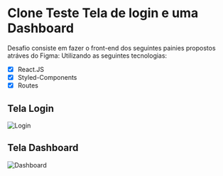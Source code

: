 # Clone Teste Tela de login e uma Dashboard
Desafio consiste em fazer o front-end dos seguintes painies propostos atráves do Figma:
Utilizando as seguintes tecnologias:
- [x] React.JS
- [x] Styled-Components
- [x] Routes

## Tela Login
![Login](https://user-images.githubusercontent.com/42698730/192051743-487bc815-0ad5-4a21-ad09-933740627b5e.PNG)

## Tela Dashboard

![Dashboard](https://user-images.githubusercontent.com/42698730/192052015-eceaf748-c512-4afe-a703-2f8c38c83a35.PNG)
